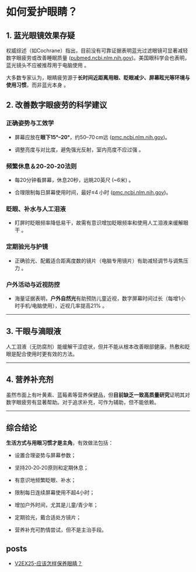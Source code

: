 
# 如何爱护眼睛？

## 1. 蓝光眼镜效果存疑

权威综述（如Cochrane）指出，目前没有可靠证据表明蓝光过滤眼镜可显著减轻数字眼疲劳或改善睡眠质量 ([pubmed.ncbi.nlm.nih.gov](https://pubmed.ncbi.nlm.nih.gov/37593770/?utm_source=chatgpt.com "Blue-light filtering spectacle lenses for visual performance, sleep ..."))。美国眼科学会也表明，蓝光镜头不应被推荐用于电脑使用 。

大多数专家认为，眼睛疲劳源于**长时间近距离用眼、眨眼减少、屏幕眩光等环境与使用习惯**，而非蓝光本身 。

## 2. **改善数字眼疲劳的科学建议**

### 正确姿势与工效学

- 屏幕应放在**眼下15°–20°**，约50–70 cm远 ([pmc.ncbi.nlm.nih.gov](https://pmc.ncbi.nlm.nih.gov/articles/PMC9434525/?utm_source=chatgpt.com "Digital Eye Strain- A Comprehensive Review - PMC"))。
    
- 调整亮度与对比度，避免强光反射，室内亮度不应过强 。
    

### 频繁休息＆20‑20‑20法则

- 每20分钟看屏幕，休息20秒，远眺20英尺 (~6米) 。
    
- 合理限制每日屏幕使用时间，最好≤4 小时 ([pmc.ncbi.nlm.nih.gov](https://pmc.ncbi.nlm.nih.gov/articles/PMC9434525/?utm_source=chatgpt.com "Digital Eye Strain- A Comprehensive Review - PMC"))。
    

### 眨眼、补水与人工泪液

- 盯屏时眨眼频率降低易干，故需有意识增加眨眼频率和使用人工泪液来缓解眼干 。
    

### 定期验光与护镜

- 正确验光、配戴适合距离度数的镜片（电脑专用镜片）有助减轻调节与调焦压力 。
    

### 户外活动与近视防控

- 海量证据表明，**户外自然光**有助预防儿童近视，数字屏幕时间过长（每增1小时手机/电脑使用），近视几率提高21% 。
    

---

## 3. **干眼与滴眼液**

人工泪液（无防腐剂）能缓解干涩症状，但并不能从根本改善眼部健康。热敷和眨眼是配合使用时更有效的方法。

---

## 4. **营养补充剂**

虽然市面上有叶黄素、蓝莓素等营养保健品，但**目前缺乏一致高质量研究**证明其对数字眼疲劳有显著帮助。对于追求补充，可作为辅助，但不能依赖。

---

## 综合结论

**生活方式与用眼习惯才是主角**，有效做法包括：

- 设置合理姿势与屏幕参数；
    
- 坚持20‑20‑20原则和定期休息；
    
- 有意识地频繁眨眼、补水；
    
- 限制每日连续屏幕使用不超4小时；
    
- 增加户外时间，尤其是儿童/青少年；
    
- 定期验光，戴合适处方镜片；
    
- 营养补充可酌情尝试，但不是主治手段。


## posts

- [V2EX25-应该怎样保养眼睛？](https://v2ex.com/t/1136179)